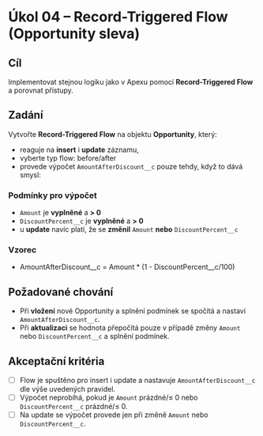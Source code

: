 # Úkol 04 – Record-Triggered Flow (Opportunity sleva)

## Cíl
Implementovat stejnou logiku jako v Apexu pomocí **Record-Triggered Flow** a porovnat přístupy.

## Zadání
Vytvořte **Record-Triggered Flow** na objektu **Opportunity**, který:

- reaguje na **insert** i **update** záznamu,
- vyberte typ flow: before/after
- provede výpočet `AmountAfterDiscount__c` pouze tehdy, když to dává smysl:

### Podmínky pro výpočet
- `Amount` je **vyplněné** a **> 0**  
- `DiscountPercent__c` je **vyplněné** a **> 0**  
- u **update** navíc platí, že se **změnil** `Amount` **nebo** `DiscountPercent__c`

### Vzorec
- AmountAfterDiscount__c = Amount * (1 - DiscountPercent__c/100)

## Požadované chování
- Při **vložení** nové Opportunity a splnění podmínek se spočítá a nastaví `AmountAfterDiscount__c`.
- Při **aktualizaci** se hodnota přepočítá pouze v případě změny `Amount` nebo `DiscountPercent__c` a splnění podmínek.

## Akceptační kritéria
- [ ] Flow je spuštěno pro insert i update a nastavuje `AmountAfterDiscount__c` dle výše uvedených pravidel.
- [ ] Výpočet neprobíhá, pokud je `Amount` prázdné/≤ 0 nebo `DiscountPercent__c` prázdné/≤ 0.
- [ ] Na update se výpočet provede jen při změně `Amount` nebo `DiscountPercent__c`.
